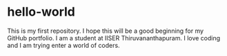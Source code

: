 # hello-world
This is my first repository. I hope this will be a good beginning for my GitHub portfolio.
I am a student at IISER Thiruvananthapuram.
I love coding and I am trying enter a world of coders.
